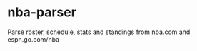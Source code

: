 nba-parser
==========

Parse roster, schedule, stats and standings from nba.com and espn.go.com/nba
